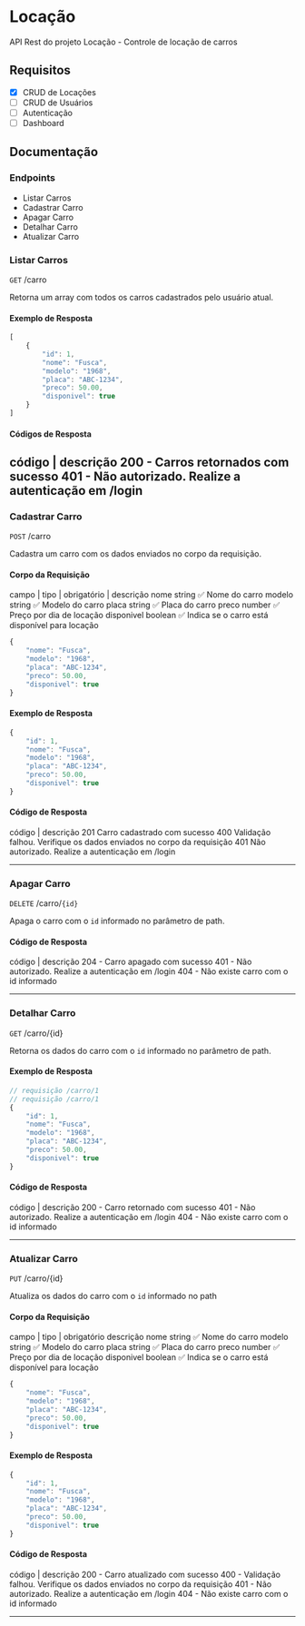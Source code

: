 # Locação

API Rest do projeto Locação - Controle de locação de carros

## Requisitos

- [x] CRUD de Locações
- [ ] CRUD de Usuários
- [ ] Autenticação
- [ ] Dashboard

## Documentação

### Endpoints

- Listar Carros
- Cadastrar Carro
- Apagar Carro
- Detalhar Carro
- Atualizar Carro

### Listar Carros

`GET` /carro

Retorna um array com todos os carros cadastrados pelo usuário atual.

#### Exemplo de Resposta

```js
[
    {
        "id": 1,
        "nome": "Fusca",
        "modelo": "1968",
        "placa": "ABC-1234",
        "preco": 50.00,
        "disponivel": true
    }
]
```

#### Códigos de Resposta

código | descrição
200 - Carros retornados com sucesso
401	- Não autorizado. Realize a autenticação em /login
---

### Cadastrar Carro

`POST` /carro

Cadastra um carro com os dados enviados no corpo da requisição.
#### Corpo da Requisição

campo |	tipo | obrigatório	| descrição
nome	string	✅	Nome do carro
modelo	string	✅	Modelo do carro
placa	string	✅	Placa do carro
preco	number	✅	Preço por dia de locação
disponivel	boolean	✅	Indica se o carro está disponível para locação


```js
{
    "nome": "Fusca",
    "modelo": "1968",
    "placa": "ABC-1234",
    "preco": 50.00,
    "disponivel": true
}
```

#### Exemplo de Resposta

```js
{
    "id": 1,
    "nome": "Fusca",
    "modelo": "1968",
    "placa": "ABC-1234",
    "preco": 50.00,
    "disponivel": true
}
```


#### Código de Resposta

código | descrição
201	Carro cadastrado com sucesso
400	Validação falhou. Verifique os dados enviados no corpo da requisição
401	Não autorizado. Realize a autenticação em /login

---

### Apagar Carro

`DELETE` /carro/`{id}`

Apaga o carro com o `id` informado no parâmetro de path.

#### Código de Resposta


código | descrição
204 - Carro apagado com sucesso
401 - Não autorizado. Realize a autenticação em /login
404 - Não existe carro com o id informado

---

### Detalhar Carro

`GET` /carro/{id}

Retorna os dados do carro com o `id` informado no parâmetro de path.

#### Exemplo de Resposta

```js
// requisição /carro/1
// requisição /carro/1
{
    "id": 1,
    "nome": "Fusca",
    "modelo": "1968",
    "placa": "ABC-1234",
    "preco": 50.00,
    "disponivel": true
}
```

#### Código de Resposta

código | descrição
200	- Carro retornado com sucesso
401	- Não autorizado. Realize a autenticação em /login
404	- Não existe carro com o id informado

---

### Atualizar Carro

`PUT` /carro/{id}

Atualiza os dados do carro com o `id` informado no path


#### Corpo da Requisição

campo | tipo | obrigatório	descrição
nome	string	✅	Nome do carro
modelo	string	✅	Modelo do carro
placa	string	✅	Placa do carro
preco	number	✅	Preço por dia de locação
disponivel	boolean	✅	Indica se o carro está disponível para locação


```js
{
    "nome": "Fusca",
    "modelo": "1968",
    "placa": "ABC-1234",
    "preco": 50.00,
    "disponivel": true
}
```

#### Exemplo de Resposta

```js
{
    "id": 1,
    "nome": "Fusca",
    "modelo": "1968",
    "placa": "ABC-1234",
    "preco": 50.00,
    "disponivel": true
}
```


#### Código de Resposta

código | descrição
200	- Carro atualizado com sucesso
400	- Validação falhou. Verifique os dados enviados no corpo da requisição
401	- Não autorizado. Realize a autenticação em /login
404	- Não existe carro com o id informado

---



